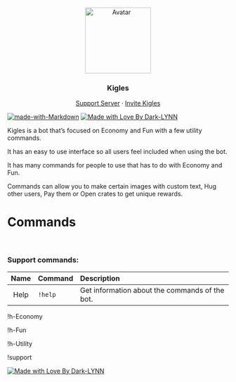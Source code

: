 <br />
<p align="center">
  <a href="https://bdfd.gay/lynn/about">
    <img src="https://bdfd.gay/lynn/Images/Kigles.png" alt="Avatar" width="150", height="150">
  </a>

  <h3 align="center">Kigles</h3>

  <p align="center">
    <a href="https://discord.gg/GbpXurC3">Support Server</a>
    ·
    <a href="https://discord.com/oauth2/authorize?client_id=634554431647514635&permissions=2147839040&scope=bot/">Invite Kigles</a>
  </p>
</p>

[![made-with-Markdown](https://img.shields.io/badge/Made%20with-Markdown-1f425f.svg)](https://github.com/Dark-LYNN/Dark-LYNN/)
[![Made with Love By Dark-LYNN](https://img.shields.io/badge/Made-with-love.svg)](https://github.com/Dark-LYNN/)
<br>

Kigles is a bot that’s focused on Economy and Fun with a few utility commands.

It has an easy to use interface so all users feel included when using the bot.

It has many commands for people to use that has to do with Economy and Fun. 

Commands can allow you to make certain images with custom text, Hug other users, Pay them or Open crates to get unique rewards.

# Commands

<br>

### Support commands:
| Name | Command | Description |
|:---:|:---|:---|
| Help | `!help` | Get information about the commands of the bot. |
 

!h-Economy

!h-Fun

!h-Utility

!support


[![Made with Love By Dark-LYNN](https://img.shields.io/badge/Made-with-love.svg)](https://github.com/Dark-LYNN/)
